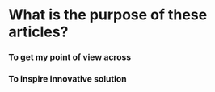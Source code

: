 # What is the purpose of these articles?


### To get my point of view across

### To inspire innovative solution
